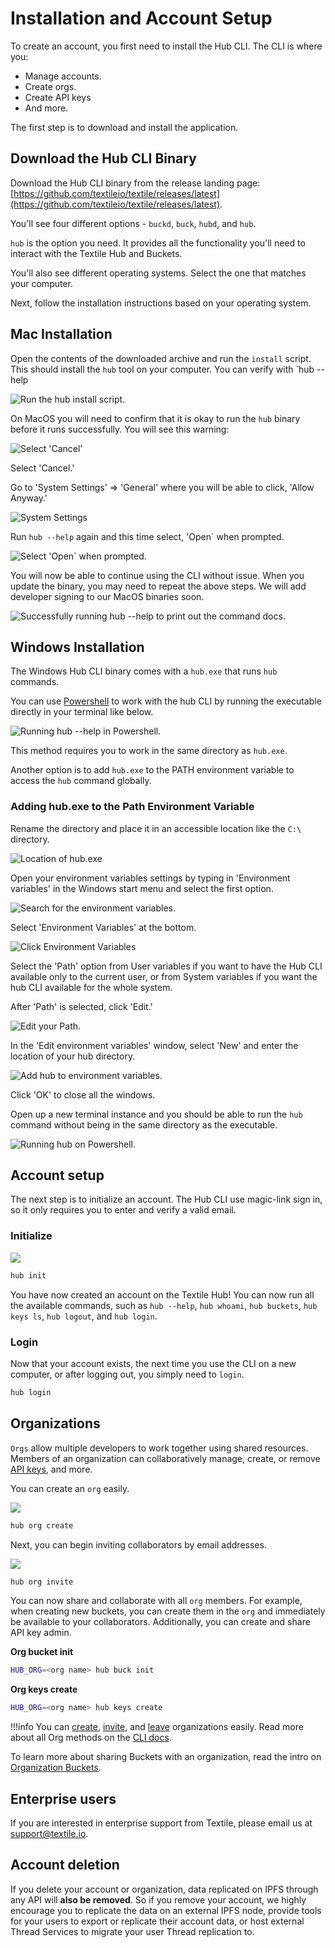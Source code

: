 # Installation and Account Setup

To create an account, you first need to install the Hub CLI. The CLI is where you:

-   Manage accounts.
-   Create orgs.
-   Create API keys
-   And more.

The first step is to download and install the application.

## Download the Hub CLI Binary

Download the Hub CLI binary from the release landing page: [https://github.com/textileio/textile/releases/latest](https://github.com/textileio/textile/releases/latest).

You'll see four different options - `buckd`, `buck`, `hubd`, and `hub`.

`hub` is the option you need. It provides all the functionality you'll need to interact with the Textile Hub and Buckets.

You'll also see different operating systems. Select the one that matches your computer.

Next, follow the installation instructions based on your operating system.

## Mac Installation

Open the contents of the downloaded archive and run the `install` script. This should install the `hub` tool on your computer. You can verify with `hub --help

![Run the hub install script.](../images/install/install.png)

On MacOS you will need to confirm that it is okay to run the `hub` binary before it runs successfully. You will see this warning:

![Select 'Cancel'](../images/install/install_warn.png)

Select 'Cancel.'

Go to 'System Settings' => 'General' where you will be able to click, 'Allow Anyway.'

![System Settings](../images/install/install_allow.png)

Run `hub --help` again and this time select, 'Open` when prompted.

![Select 'Open` when prompted.](../images/install/install_confirm.png)

You will now be able to continue using the CLI without issue. When you update the binary, you may need to repeat the above steps. We will add developer signing to our MacOS binaries soon.

![Successfully running `hub --help` to print out the command docs.](../images/hub-cli/hub_help.png)

## Windows Installation

The Windows Hub CLI binary comes with a `hub.exe` that runs `hub` commands.

You can use [Powershell](https://docs.microsoft.com/en-us/powershell/) to work with the hub CLI by running the executable directly in your terminal like below.

![Running hub --help in Powershell.](../images/install/windows_hub_help.png)

This method requires you to work in the same directory as `hub.exe`.

Another option is to add `hub.exe` to the PATH environment variable to access the `hub` command globally.

### Adding hub.exe to the Path Environment Variable

Rename the directory and place it in an accessible location like the `C:\` directory.

![Location of hub.exe](../images/install/windows_hub_directory.png)

Open your environment variables settings by typing in 'Environment variables' in the Windows start menu and select the first option.

![Search for the environment variables.](../images/install/windows_hub_env1.png)

Select 'Environment Variables' at the bottom.

![Click Environment Variables](../images/install/windows_hub_env2.png)

Select the 'Path' option from User variables if you want to have the Hub CLI available only to the current user, or from System variables if you want the hub CLI available for the whole system.

After 'Path' is selected, click 'Edit.'

![Edit your Path.](../images/install/windows_hub_variables.png)

In the 'Edit environment variables' window, select 'New' and enter the location of your hub directory.

![Add hub to environment variables.](../images/install/windows_hub_edit.png)

Click 'OK' to close all the windows.

Open up a new terminal instance and you should be able to run the `hub` command without being in the same directory as the executable.

![Running hub on Powershell.](../images/install/windows_hub_powershell.png)

## Account setup

The next step is to initialize an account. The Hub CLI use magic-link sign in, so it only requires you to enter and verify a valid email.

### Initialize

![](../images/hub-cli/hub_init.png)

```sh
hub init
```

You have now created an account on the Textile Hub! You can now run all the available commands, such as `hub --help`, `hub whoami`, `hub buckets`, `hub keys ls`, `hub logout`, and `hub login`.

### Login

Now that your account exists, the next time you use the CLI on a new computer, or after logging out, you simply need to `login`.

```sh
hub login
```

## Organizations

`Orgs` allow multiple developers to work together using shared resources. Members of an organization can collaboratively manage, create, or remove [API keys](../hub/apis.md#app-keys), and more.

You can create an `org` easily.

![](../images/hub-cli/hub_org_create.png)

```sh
hub org create
```

Next, you can begin inviting collaborators by email addresses.

![](../images/hub-cli/hub_org_invite.png)

```sh
hub org invite
```

You can now share and collaborate with all `org` members. For example, when creating new buckets, you can create them in the `org` and immediately be available to your collaborators. Additionally, you can create and share API key admin.

**Org bucket init**

```sh
HUB_ORG=<org name> hub buck init
```

**Org keys create**

```sh
HUB_ORG=<org name> hub keys create
```

!!!info
You can [create](../hub/cli/hub_orgs_create.md), [invite](../hub/cli/hub_orgs_invite.md), and [leave](../hub/cli/hub_orgs_leave.md) organizations easily. Read more about all Org methods on the [CLI docs](../hub/cli/hub_orgs.md).

To learn more about sharing Buckets with an organization, read the intro on [Organization Buckets](../buckets/index.md#organization-buckets).

## Enterprise users

If you are interested in enterprise support from Textile, please email us at [support@textile.io](mailto:support@textile.io).

## Account deletion

If you delete your account or organization, data replicated on IPFS through any API will **also be removed**. So if you remove your account, we highly encourage you to replicate the data on an external IPFS node, provide tools for your users to export or replicate their account data, or host external Thread Services to migrate your user Thread replication to.
